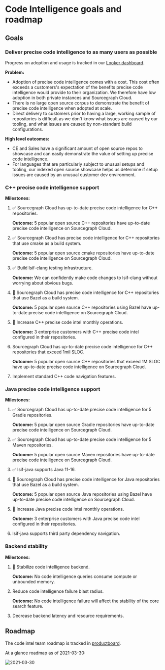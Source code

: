 # Code Intelligence goals and roadmap

## Goals

### Deliver precise code intelligence to as many users as possible

Progress on adoption and usage is tracked in our [Looker dashboard](https://sourcegraph.looker.com/dashboards-next/159).

**Problem:**

- Adoption of precise code intelligence comes with a cost. This cost often exceeds a customers's expectation of the benefits precise code intelligence would provide to their organization. We therefore have low adoption in both private instances and Sourcegraph Cloud.
- There is no large open source corpus to demonstrate the benefit of precise code intelligence when adopted at scale.
- Direct delivery to customers prior to having a large, working sample of repositories is difficult as we don't know what issues are caused by our tooling, and what issues are caused by non-standard build configurations.

**High level outcomes:**

- CE and Sales have a significant amount of open source repos to showcase and can easily demonstrate the value of setting up precise code intelligence.
- For languages that are particularly subject to unusual setups and tooling, our indexed open source showcase helps us determine if setup issues are caused by an unusual customer dev environment.

### C++ precise code intelligence support

**Milestones:**

1. ✅ Sourcegraph Cloud has up-to-date precise code intelligence for C++ repositories.
    
    **Outcome:** 5 popular open source C++ repositories have up-to-date precise code intelligence on Sourcegraph Cloud.

1. ✅ Sourcegraph Cloud has precise code intelligence for C++ repositories that use cmake as a build system. 
   
     **Outcome:** 5 popular open source cmake repositories have up-to-date precise code intelligence on Sourcegraph Cloud.

1. ✅ Build lsif-clang testing infrastructure.
    
    **Outcome:** We can confidently make code changes to lsif-clang without worrying about obvious bugs.

1. 🔄 Sourcegraph Cloud has precise code intelligence for C++ repositories that use Bazel as a build system.
    
    **Outcome:** 5 popular open source C++ repositories using Bazel have up-to-date precise code intelligence on Sourcegraph Cloud.
    
1. 🔄 Increase C++ precise code intel monthly operations.
    
    **Outcome:** 3 enterprise customers with C++ precise code intel configured in their repositories.

1. Sourcegraph Cloud has up-to-date precise code intelligence for C++ repositories that exceed 1mil SLOC.
    
    **Outcome:** 5 popular open source C++ repositories that exceed 1M SLOC have up-to-date precise code intelligence on Sourcegraph Cloud.

1. Implement standard C++ code navigation features.

### Java precise code intelligence support

**Milestones:**

1. ✅ Sourcegraph Cloud has up-to-date precise code intelligence for 5 Gradle repositories.

    **Outcome:** 5 popular open source Gradle repositories have up-to-date precise code intelligence on Sourcegraph Cloud.

1. ✅ Sourcegraph Cloud has up-to-date precise code intelligence for 5 Maven repositories.

    **Outcome:** 5 popular open source Maven repositories have up-to-date precise code intelligence on Sourcegraph Cloud.
    
1. ✅ lsif-java supports Java 11-16.
 
1. 🔄 Sourcegraph Cloud has precise code intelligence for Java repositories that use Bazel as a build system.

    **Outcome:** 5 popular open source Java repositories using Bazel have up-to-date precise code intelligence on Sourcegraph Cloud.

1. 🔄 Increase Java precise code intel monthly operations. 

    **Outcome:** 3 enterprise customers with Java precise code intel configured in their repositories.
    
1. lsif-java supports third party dependency navigation.



### Backend stability

**Milestones:**

1. 🔄 Stabilize code intelligence backend.  

   **Outcome:** No code intelligence queries consume compute or unbounded memory.
    
 1. Reduce code intelligence failure blast radius.

    **Outcome:** No code intelligence failure will affect the stability of the core search feature.
    
1. Decrease backend latency and resource requirements.
  
    
## Roadmap

The code intel team roadmap is tracked in [productboard](https://sourcegraph.productboard.com/roadmap/2658140-code-intel).

At a glance roadmap as of 2021-03-30:

![2021-03-30](https://sourcegraphstatic.com/handbook/product-roadmaps/2021-03-30-code-intel-roadmap.png)
